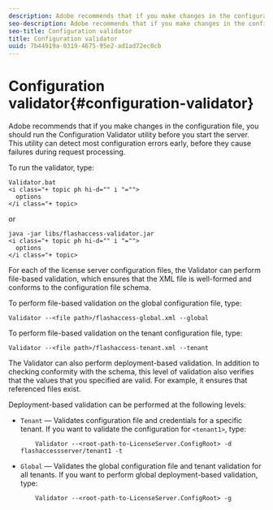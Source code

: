 ```yaml
---
description: Adobe recommends that if you make changes in the configuration file, you should run the Configuration Validator utility before you start the server. This utility can detect most configuration errors early, before they cause failures during request processing.
seo-description: Adobe recommends that if you make changes in the configuration file, you should run the Configuration Validator utility before you start the server. This utility can detect most configuration errors early, before they cause failures during request processing.
seo-title: Configuration validator
title: Configuration validator
uuid: 7b44919a-0319-4675-95e2-ad1ad72ec0cb
---
```


# Configuration validator{#configuration-validator}

Adobe recommends that if you make changes in the configuration file, you should run the Configuration Validator utility before you start the server. This utility can detect most configuration errors early, before they cause failures during request processing.

To run the validator, type:

```
Validator.bat  
<i class="+ topic ph hi-d="" i "="">
  options  
</i class="+ topic>
```

or

```
java -jar libs/flashaccess-validator.jar  
<i class="+ topic ph hi-d="" i "="">
  options 
</i class="+ topic>
```

For each of the license server configuration files, the Validator can perform file-based validation, which ensures that the XML file is well-formed and conforms to the configuration file schema.

To perform file-based validation on the global configuration file, type:

```
Validator --<file path>/flashaccess-global.xml --global
```

To perform file-based validation on the tenant configuration file, type:

```
Validator --<file path>/flashaccess-tenant.xml --tenant
```

The Validator can also perform deployment-based validation. In addition to checking conformity with the schema, this level of validation also verifies that the values that you specified are valid. For example, it ensures that referenced files exist.

Deployment-based validation can be performed at the following levels:

* `Tenant` — Validates configuration file and credentials for a specific tenant. If you want to validate the configuration for `<tenant1>`, type: 

  ```
      Validator --<root-path-to-LicenseServer.ConfigRoot> -d flashaccessserver/tenant1 -t
  ```

* `Global` — Validates the global configuration file and tenant validation for all tenants. If you want to perform global deployment-based validation, type: 

  ```
      Validator --<root-path-to-LicenseServer.ConfigRoot> -g
  ```

